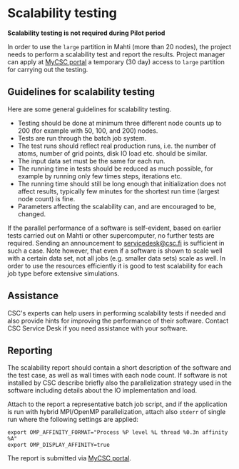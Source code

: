 # Scalability testing

**Scalability testing is not required during Pilot period**

In order to use the `large` partition in Mahti (more than 20 nodes), the
project needs to perform a scalability test and report the
results. Project manager can apply at [MyCSC
portal](https://my.csc.fi) a temporary (30 day) access to `large`
partition for carrying out the testing. 

## Guidelines for scalability testing

Here are some general guidelines for scalability testing.

* Testing should be done at minimum three different node counts up to
200 (for example with 50, 100, and 200) nodes.
* Tests are run through the batch job system.
* The test runs should reflect real production runs, i.e. the number of
atoms, number of grid points, disk IO load etc. should be similar. 
* The input data set must be the same for each run.
* The running time in tests should be reduced as much possible, for
example by running only few times steps, iterations etc.
* The running time should still be long enough that initialization does
not affect results, typically few minutes for the shortest run time
(largest node count) is fine.
* Parameters affecting the scalability can, and are encouraged to be,
changed.

If the parallel performance of a software is self-evident, based on
earlier tests carried out on Mahti or other supercomputer, no further
tests are required. Sending an announcement to servicedesk@csc.fi is
sufficient in such a case. Note however, that even if a software is
shown to scale well with a certain data set, not all jobs (e.g. smaller
data sets) scale as well. In order to use the resources efficiently it
is good to test scalability for each job type before extensive simulations.

## Assistance

CSC's experts can help users in performing scalability tests if needed
and also provide hints for improving the performance of their software.
Contact CSC Service Desk if you need assistance with your software.


## Reporting

The scalability report should contain a short description of the
software and the test case, as well as wall times with each node count.
If software is not installed by CSC describe briefly also the
parallelization strategy used in the software including details about
the IO implementation and load.

Attach to the report a representative batch job script, and if the
application is run with hybrid MPI/OpenMP parallelization, attach also
`stderr` of single run where the following settings are applied:

```
export OMP_AFFINITY_FORMAT="Process %P level %L thread %0.3n affinity %A"
export OMP_DISPLAY_AFFINITY=true
```

The report is submitted via [MyCSC portal](https://my.csc.fi).
